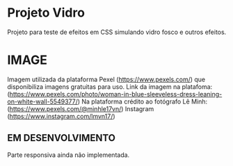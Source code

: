 # Projeto Vidro
Projeto para teste de efeitos em CSS simulando vidro fosco e outros efeitos.

# IMAGE
Imagem utilizada da plataforma Pexel (https://www.pexels.com/) que disponibiliza imagens gratuitas para uso. Link da imagem na platafoma: (https://www.pexels.com/photo/woman-in-blue-sleeveless-dress-leaning-on-white-wall-5549377/)
Na plataforma crédito ao fotógrafo Lê Minh: (https://www.pexels.com/@minhle17vn/) Instagram (https://www.instagram.com/lmvn17/)


## EM DESENVOLVIMENTO
Parte responsiva ainda não implementada.